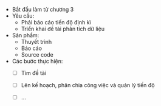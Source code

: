 - Bắt đầu làm từ chương 3
- Yêu cầu: 
	- Phải báo cáo tiến độ định kì
	- Triển khai đề tài phân tích dữ liệu
- Sản phẩm:
	- Thuyết trình
	- Báo cáo
	- Source code
- Các bước thực hiện:
	- [ ] Tìm đề tài
	- [ ] Lên kế hoạch, phân chia công việc và quản lý tiến độ
	- [ ] ...
	